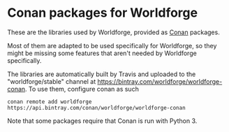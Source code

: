 # Conan packages for Worldforge

These are the libraries used by Worldforge, provided as [Conan](https://www.conan.io) packages.

Most of them are adapted to be used specifically for Worldforge, so they might be missing some features that aren't needed by Worldforge specifically.

The libraries are automatically built by Travis and uploaded to the "worldforge/stable" channel at https://bintray.com/worldforge/worldforge-conan. To use them, configure conan as such
```
conan remote add worldforge https://api.bintray.com/conan/worldforge/worldforge-conan
```

Note that some packages require that Conan is run with Python 3.
